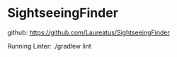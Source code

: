 # SightseeingFinder

github: https://github.com/Laureatus/SightseeingFinder

Running Linter: ./gradlew lint
